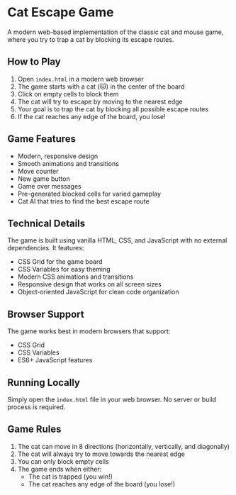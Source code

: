 # Cat Escape Game

A modern web-based implementation of the classic cat and mouse game, where you try to trap a cat by blocking its escape routes.

## How to Play

1. Open `index.html` in a modern web browser
2. The game starts with a cat (🐱) in the center of the board
3. Click on empty cells to block them
4. The cat will try to escape by moving to the nearest edge
5. Your goal is to trap the cat by blocking all possible escape routes
6. If the cat reaches any edge of the board, you lose!

## Game Features

- Modern, responsive design
- Smooth animations and transitions
- Move counter
- New game button
- Game over messages
- Pre-generated blocked cells for varied gameplay
- Cat AI that tries to find the best escape route

## Technical Details

The game is built using vanilla HTML, CSS, and JavaScript with no external dependencies. It features:

- CSS Grid for the game board
- CSS Variables for easy theming
- Modern CSS animations and transitions
- Responsive design that works on all screen sizes
- Object-oriented JavaScript for clean code organization

## Browser Support

The game works best in modern browsers that support:
- CSS Grid
- CSS Variables
- ES6+ JavaScript features

## Running Locally

Simply open the `index.html` file in your web browser. No server or build process is required.

## Game Rules

1. The cat can move in 8 directions (horizontally, vertically, and diagonally)
2. The cat will always try to move towards the nearest edge
3. You can only block empty cells
4. The game ends when either:
   - The cat is trapped (you win!)
   - The cat reaches any edge of the board (you lose!) 